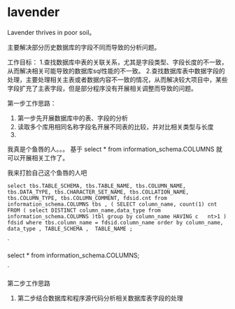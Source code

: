 # lavender
Lavender thrives in poor soil。



主要解决部分历史数据库的字段不同而导致的分析问题。

工作目标：
1.查找数据库中表的关联关系，尤其是字段类型、字段长度的不一致，从而解决相关可能导致的数据库sql性能的不一致。
2.查找数据库表中数据字段的处理，主要处理相关主表或者数据内容不一致的情况，从而解决较大项目中，某些字段扩充了主表字段，但是部分程序没有开展相关调整而导致的问题。



第一步工作思路：
1. 第一步先开展数据库中的表、字段的分析
2. 读取多个库用相同名称字段名开展不同表的比较，并对比相关类型与长度
3. 
我真是个鱼唇的人。。。
基于 select * from information_schema.COLUMNS 就可以开展相关工作了。

我来打脸自己这个鱼唇的人吧

`
select
    tbs.TABLE_SCHEMA,
    tbs.TABLE_NAME,
    tbs.COLUMN_NAME,
    tbs.DATA_TYPE,
    tbs.CHARACTER_SET_NAME,
    tbs.COLLATION_NAME,
    tbs.COLUMN_TYPE,
    tbs.COLUMN_COMMENT,
    fdsid.cnt
from
    information_schema.COLUMNS tbs ,
(
    SELECT column_name,	count(1) cnt
    FROM
    (
        select DISTINCT column_name,data_type
        from
        information_schema.COLUMNS
    )tbl
    group by
        column_name
    HAVING
    c   nt>1
) fdsid
where
    tbs.column_name = fdsid.column_name
order by
    column_name,	data_type ,	TABLE_SCHEMA ,	TABLE_NAME
;
`

`

select *
from
    information_schema.COLUMNS;

`




第二步工作思路
1. 第二步结合数据库和程序源代码分析相关数据库表字段的处理
 








